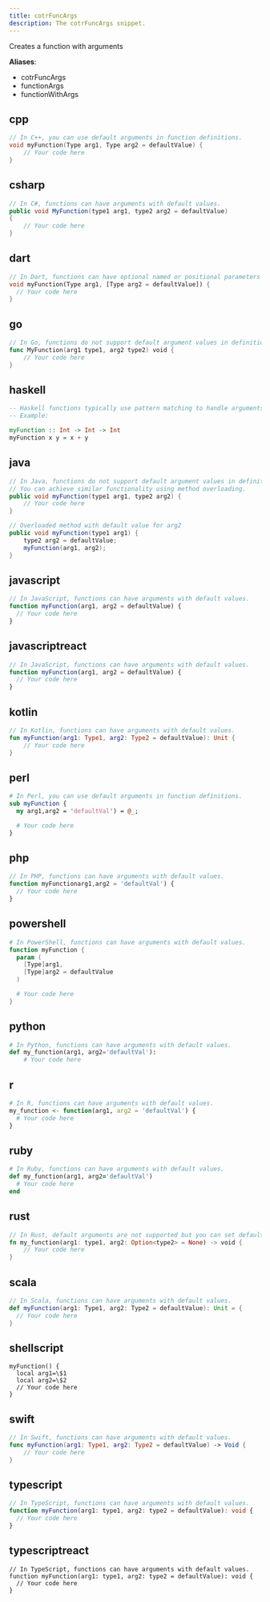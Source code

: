 ```yaml
---
title: cotrFuncArgs
description: The cotrFuncArgs snippet.
---
```


Creates a function with arguments

**Aliases**:
- cotrFuncArgs
- functionArgs
- functionWithArgs

## cpp
```cpp
// In C++, you can use default arguments in function definitions.
void myFunction(Type arg1, Type arg2 = defaultValue) {
    // Your code here
}
```

## csharp
```csharp
// In C#, functions can have arguments with default values.
public void MyFunction(type1 arg1, type2 arg2 = defaultValue)
{
    // Your code here
}
```

## dart
```dart
// In Dart, functions can have optional named or positional parameters with default values.
void myFunction(Type arg1, [Type arg2 = defaultValue]) {
  // Your code here
}
```

## go
```go
// In Go, functions do not support default argument values in definitions.
func MyFunction(arg1 type1, arg2 type2) void {
    // Your code here
}
```

## haskell
```haskell
-- Haskell functions typically use pattern matching to handle arguments.
-- Example:

myFunction :: Int -> Int -> Int
myFunction x y = x + y
```

## java
```java
// In Java, functions do not support default argument values in definitions.
// You can achieve similar functionality using method overloading.
public void myFunction(type1 arg1, type2 arg2) {
    // Your code here
}

// Overloaded method with default value for arg2
public void myFunction(type1 arg1) {
    type2 arg2 = defaultValue;
    myFunction(arg1, arg2);
}
```

## javascript
```javascript
// In JavaScript, functions can have arguments with default values.
function myFunction(arg1, arg2 = defaultValue) {
  // Your code here
}
```

## javascriptreact
```javascriptreact
// In JavaScript, functions can have arguments with default values.
function myFunction(arg1, arg2 = defaultValue) {
  // Your code here
}
```

## kotlin
```kotlin
// In Kotlin, functions can have arguments with default values.
fun myFunction(arg1: Type1, arg2: Type2 = defaultValue): Unit {
    // Your code here
}
```

## perl
```perl
# In Perl, you can use default arguments in function definitions.
sub myFunction {
  my arg1,arg2 = 'defaultVal') = @_;

  # Your code here
}
```

## php
```php
// In PHP, functions can have arguments with default values.
function myFunctionarg1,arg2 = 'defaultVal') {
  // Your code here
}
```

## powershell
```powershell
# In PowerShell, functions can have arguments with default values.
function myFunction {
  param (
    [Type]arg1,
    [Type]arg2 = defaultValue
  )

  # Your code here
}
```

## python
```python
# In Python, functions can have arguments with default values.
def my_function(arg1, arg2='defaultVal'):
    # Your code here

```

## r
```r
# In R, functions can have arguments with default values.
my_function <- function(arg1, arg2 = 'defaultVal') {
  # Your code here
}
```

## ruby
```ruby
# In Ruby, functions can have arguments with default values.
def my_function(arg1, arg2='defaultVal')
  # Your code here
end
```

## rust
```rust
// In Rust, default arguments are not supported but you can set default values using patterns like Option<T> or custom types.
fn my_function(arg1: type1, arg2: Option<type2> = None) -> void {
    // Your code here
}
```

## scala
```scala
// In Scala, functions can have arguments with default values.
def myFunction(arg1: Type1, arg2: Type2 = defaultValue): Unit = {
  // Your code here
}
```

## shellscript
```shellscript
myFunction() {
  local arg1=\$1
  local arg2=\$2
  // Your code here
}
```

## swift
```swift
// In Swift, functions can have arguments with default values.
func myFunction(arg1: Type1, arg2: Type2 = defaultValue) -> Void {
    // Your code here
}
```

## typescript
```typescript
// In TypeScript, functions can have arguments with default values.
function myFunction(arg1: type1, arg2: type2 = defaultValue): void {
  // Your code here
}
```

## typescriptreact
```typescriptreact
// In TypeScript, functions can have arguments with default values.
function myFunction(arg1: type1, arg2: type2 = defaultValue): void {
  // Your code here
}
```

